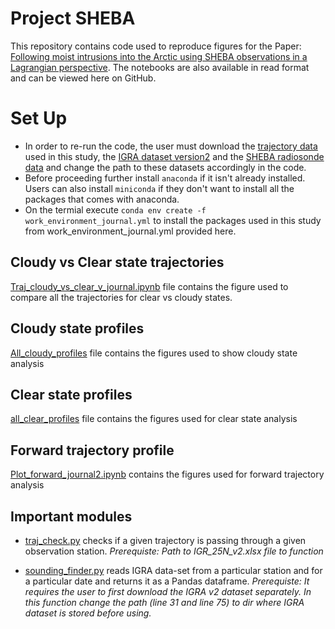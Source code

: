 # Project SHEBA
This repository contains code used to reproduce figures for the Paper: [Following moist intrusions into the Arctic using SHEBA observations in a Lagrangian perspective](https://rmets.onlinelibrary.wiley.com/doi/full/10.1002/qj.3859). The notebooks are also available in read format and can be viewed here on GitHub.

# Set Up
* In order to re-run the code, the user must download the [trajectory data](https://doi.pangaea.de/10.1594/PANGAEA.899851?format=html#download) used in this study, the [IGRA dataset version2](https://data.nodc.noaa.gov/cgi-bin/iso?id=gov.noaa.ncdc:C00975) and the [SHEBA radiosonde data](https://data.eol.ucar.edu/dataset/13.202) and change the path to these datasets accordingly in the code.
* Before proceeding further install `anaconda` if it isn't already installed. Users can also install `miniconda` if they don't want to install all the packages that comes with anaconda.
* On the termial execute `conda env create -f work_environment_journal.yml` to install the packages used in this study from work_environment_journal.yml provided here. 

## Cloudy vs Clear state trajectories

[Traj_cloudy_vs_clear_v_journal.ipynb](https://github.com/avatar101/project_SHEBA/blob/master/Traj_cloudy_vs_clear_v_journal.ipynb) file contains the figure used to compare all the trajectories for clear vs cloudy states.

## Cloudy state profiles
[All_cloudy_profiles](https://github.com/avatar101/project_SHEBA/blob/master/All_cloudy_profiles_v_journal.ipynb) file contains the figures used to show cloudy state analysis

## Clear state profiles
[all_clear_profiles](https://github.com/avatar101/project_SHEBA/blob/master/All_clear_profiles_v_journal.ipynb) file contains the figures used for clear state analysis

## Forward trajectory profile
[Plot_forward_journal2.ipynb](https://github.com/avatar101/project_SHEBA/blob/master/Plot_forward_journal2.ipynb) contains the figures used for forward trajectory analysis

## Important modules
* [traj_check.py](https://github.com/avatar101/project_SHEBA/blob/master/traj_check.py) checks if a given trajectory is passing through a given observation station. *Prerequiste: Path to IGR_25N_v2.xlsx file to function*

* [sounding_finder.py](https://github.com/avatar101/project_SHEBA/blob/master/sounding_finder.py) reads IGRA data-set from a particular station and for a particular date and returns it as a Pandas dataframe. *Prerequiste: It requires the user to first download the IGRA v2 dataset separately. In this function change the path (line 31 and line 75) to dir where IGRA dataset is stored before using.* 
